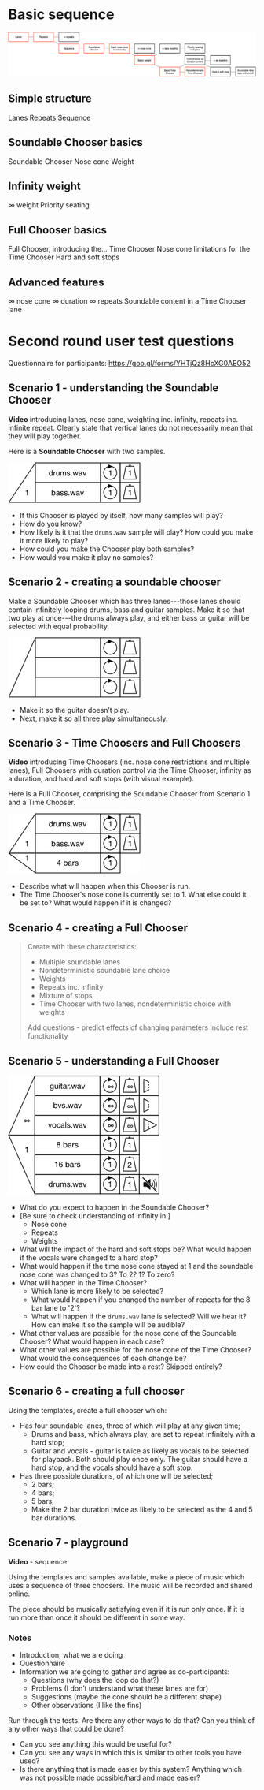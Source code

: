 # Basic sequence

![](images/2nd-round-content.png)

## Simple structure
Lanes
Repeats
Sequence

## Soundable Chooser basics
Soundable Chooser
Nose cone
Weight

## Infinity weight
∞ weight
Priority seating

## Full Chooser basics
Full Chooser, introducing the...
Time Chooser
Nose cone limitations for the Time Chooser
Hard and soft stops

## Advanced features
∞ nose cone
∞ duration
∞ repeats
Soundable content in a Time Chooser lane


# Second round user test questions

Questionnaire for participants: <https://goo.gl/forms/YHTjQz8HcXG0AEO52> 



## Scenario 1 - understanding the Soundable Chooser

**Video** introducing lanes, nose cone, weighting inc. infinity, repeats inc. infinite repeat. Clearly state that vertical lanes do not necessarily mean that they will play together.


Here is a **Soundable Chooser** with two samples. 

![](images/scenario1.png)

* If this Chooser is played by itself, how many samples will play? 
* How do you know? 
* How likely is it that the `drums.wav` sample will play? How could you make it more likely to play? 
* How could you make the Chooser play both samples? 
* How would you make it play no samples?




## Scenario 2 - creating a soundable chooser
Make a Soundable Chooser which has three lanes---those lanes should contain infinitely looping drums, bass and guitar samples. Make it so that two play at once---the drums always play, and either bass or guitar will be selected with equal probability.

![](images/scenario2.png)

* Make it so the guitar doesn’t play.
* Next, make it so all three play simultaneously.




## Scenario 3 - Time Choosers and Full Choosers

**Video** introducing Time Choosers (inc. nose cone restrictions and multiple lanes), Full Choosers with duration control via the Time Chooser, infinity as a duration, and hard and soft stops (with visual example).


Here is a Full Chooser, comprising the Soundable Chooser from Scenario 1 and a Time Chooser.

![](images/scenario3.png)

* Describe what will happen when this Chooser is run.
* The Time Chooser's nose cone is currently set to 1. What else could it be set to? What would happen if it is changed?


## Scenario 4 - creating a Full Chooser

> Create with these characteristics:
> 
> - Multiple soundable lanes
> - Nondeterministic soundable lane choice
> - Weights
> - Repeats inc. infinity
> - Mixture of stops
> - Time Chooser with two lanes, nondeterministic choice with weights
> 
> Add questions - predict effects of changing parameters
> Include rest functionality




## Scenario 5 - understanding a Full Chooser
![](images/scenario6.png)

* What do you expect to happen in the Soundable Chooser?
* [Be sure to check understanding of infinity in:]
	* Nose cone
	* Repeats
	* Weights
* What will the impact of the hard and soft stops be? What would happen if the vocals were changed to a hard stop?
* What would happen if the time nose cone stayed at 1 and the soundable nose cone was changed to 3? To 2? 1? To zero?
* What will happen in the Time Chooser?
	* Which lane is more likely to be selected?
	* What would happen if you changed the number of repeats for the 8 bar lane to '2'?
	* What will happen if the `drums.wav` lane is selected? Will we hear it? How can make it so the sample will be audible? 
* What other values are possible for the nose cone of the Soundable Chooser? What would happen in each case?
* What other values are possible for the nose cone of the Time Chooser? What would the consequences of each change be?
* How could the Chooser be made into a rest? Skipped entirely?


## Scenario 6 - creating a full chooser
Using the templates, create a full chooser which:

* Has four soundable lanes, three of which will play at any given time;
   * Drums and bass, which always play, are set to repeat infinitely with a hard stop;
   * Guitar and vocals - guitar is twice as likely as vocals to be selected for playback. Both should play once only. The guitar should have a hard stop, and the vocals should have a soft stop.
* Has three possible durations, of which one will be selected;
   * 2 bars;
   * 4 bars;
   * 5 bars;
   * Make the 2 bar duration twice as likely to be selected as the 4 and 5 bar durations.


## Scenario 7 - playground

**Video** - sequence

Using the templates and samples available, make a piece of music which uses a sequence of three choosers. The music will be recorded and shared online. 

The piece should be musically satisfying even if it is run only once. If it is run more than once it should be different in some way.




### Notes
* Introduction; what we are doing
* Questionnaire
* Information we are going to gather and agree as co-participants:
	* Questions (why does the loop do that?)
	* Problems (I don’t understand what these lanes are for)
	* Suggestions (maybe the cone should be a different shape)
	* Other observations (I like the fins)


Run through the tests. Are there any other ways to do that? Can you think of any other ways that could be done?

* Can you see anything this would be useful for?
* Can you see any ways in which this is similar to other tools you have used?
* Is there anything that is made easier by this system? Anything which was not possible made possible/hard and made easier?